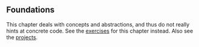 
## Foundations

This chapter deals with concepts and abstractions, and thus do not really hints at concrete code.
See the [exercises](../../exercises/ch01) for this chapter instead.
Also see the [projects](../../projects/ch01).